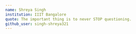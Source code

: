 ```yaml
---
name: Shreya Singh
institution: IIIT Bangalore
quote: The important thing is to never STOP questioning.
github_user: singh-shreya321
---
```

